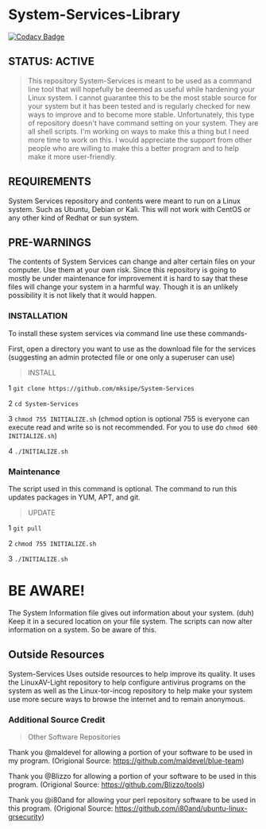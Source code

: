 # System-Services-Library
[![Codacy Badge](https://api.codacy.com/project/badge/Grade/3133583a0f174b6cba59a5f3885fc279)](https://app.codacy.com/app/mksipe/System-Services?utm_source=github.com&utm_medium=referral&utm_content=mksipe/System-Services&utm_campaign=badger)
## STATUS: ACTIVE

>This repository System-Services is meant to be used as a command line tool that will hopefully be deemed as useful while hardening your Linux system. I cannot guarantee this to be the most stable source for your system but it has been tested and is regularly checked for new ways to improve and to become more stable. Unfortunately, this type of repository doesn't have command setting on your system. They are all shell scripts. I'm working on ways to make this a thing but I need more time to work on this. I would appreciate the support from other people who are willing to make this a better program and to help make it more user-friendly.

## REQUIREMENTS

System Services repository and contents were meant to run on a Linux system. Such as Ubuntu, Debian or Kali. This will not work with CentOS or any other kind of Redhat or sun system.

## PRE-WARNINGS

The contents of System Services can change and alter certain files on your computer. Use them at your own risk. Since this repository is going to mostly be under maintenance for improvement it is hard to say that these files will change your system in a harmful way. Though it is an unlikely possibility it is not likely that it would happen.

### INSTALLATION

To install these system services via command line use these commands-

First, open a directory you want to use as the download file for the services (suggesting an admin protected file or one only a superuser can use)

>INSTALL

 1 `git clone https://github.com/mksipe/System-Services`
 
 2 `cd System-Services`
 
 3 `chmod 755 INITIALIZE.sh` (chmod option is optional 755 is everyone can execute read and write so is not recommended. For you to use do `chmod 600 INITIALIZE.sh`)
 
 4 `./INITIALIZE.sh`

 
### Maintenance

The script used in this command is optional. The command to run this updates packages in YUM, APT, and git.

>UPDATE
 
1 `git pull`

2 `chmod 755 INITIALIZE.sh`

3 `./INITIALIZE.sh`


# BE AWARE!

The System Information file gives out information about your system. (duh) Keep it in a secured location on your file system. The scripts can now alter information on a system. So be aware of this.

## Outside Resources

System-Services Uses outside resources to help improve its quality. It uses the LinuxAV-Light repository to help configure antivirus programs on the system as well as the Linux-tor-incog repository to help make your system use more secure ways to browse the internet and to remain anonymous. 


### Additional Source Credit

>Other Software Repositories

Thank you @maldevel for allowing a portion of your software to be used in my program. (Origional Source: https://github.com/maldevel/blue-team) 

Thank you @Blizzo for allowing a portion of your software to be used in this program. (Origional Source: https://github.com/Blizzo/tools)

Thank you @i80and for allowing your perl repository software to be used in this program. (Origional Source: https://github.com/i80and/ubuntu-linux-grsecurity)